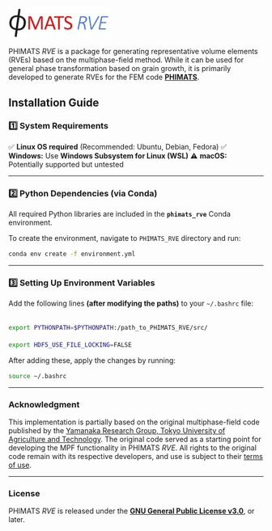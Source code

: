 <img src="PHIMATS_RVE.png" width="200">

PHIMATS *RVE* is a package for generating representative volume elements (RVEs) based on the multiphase-field method. While it can be used for general phase transformation based on grain growth, it is primarily developed to generate RVEs for the FEM code **[PHIMATS](https://github.com/ahcomat/PHIMATS.git)**.

## Installation Guide

### **1️⃣ System Requirements**
✅ **Linux OS required** (Recommended: Ubuntu, Debian, Fedora)
✅ **Windows:** Use **Windows Subsystem for Linux (WSL)**
⚠️ **macOS:** Potentially supported but untested 

---

### **2️⃣ Python Dependencies (via Conda)**

All required Python libraries are included in the **`phimats_rve`** Conda environment.

To create the environment, navigate to `PHIMATS_RVE` directory and run:
```sh
conda env create -f environment.yml
```

---

### **3️⃣ Setting Up Environment Variables**
Add the following lines **(after modifying the paths)** to your `~/.bashrc` file:
```sh

export PYTHONPATH=$PYTHONPATH:/path_to_PHIMATS_RVE/src/

export HDF5_USE_FILE_LOCKING=FALSE
```
After adding these, apply the changes by running:
```sh
source ~/.bashrc
```

--- 

### Acknowledgment

This implementation is partially based on the original multiphase-field code published by the [Yamanaka Research Group, Tokyo University of Agriculture and Technology](https://web.tuat.ac.jp/~yamanaka/opensource.html). The original code served as a starting point for developing the MPF functionality in PHIMATS *RVE*. All rights to the original code remain with its respective developers, and use is subject to their [terms of use](https://web.tuat.ac.jp/~yamanaka/opensource.html).

---

### License
PHIMATS *RVE* is released under the **[GNU General Public License v3.0](https://www.gnu.org/licenses/gpl-3.0.html)**, or later.  

